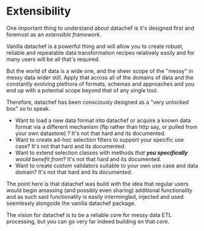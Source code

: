 # Extensibility

One important thing to understand about datachef is it's designed first and foremost as an _extensible framework_.

Vanilla datachef is a powerful thing and will allow you to create robust, reliable and repeatable data transformation recipes relatively easily and for many users will be all that's required.

But the world of data is a wide one, and the sheer scope of the "messy" in messy data wider still. Apply that across all of the domains of data and the constantly evolving plethora of formats, schemas and approaches and you end up with a potential scope beyond that of any single tool.

Therefore, datachef has been consciously designed as a "very unlocked box" so to speak.

- Want to load a new data format into datachef or acquire a known data format via a different mechanism (ftp rather than http say, or pulled from your own datastore) ? It's not that hard and its documented.
- Want to create ad-hoc selection filters to support your specific use case? It's not that hard and its documented.
- Want to extend selection classes with methods _that **you specifically** would benefit from_? It's not that hard and its documented.
- Want to create custom validators suitable to your own use case and data domain? It's not that hard and its documented.

The point here is that datachef was build with the idea that regular users would begin amassing (and possibly even sharing) additional functionality and as such said functionality is easily intermingled, injected and used seemlessly alongside the vanilla datachef package. 

The vision for datachef is to be a reliable core for messy data ETL processing, but you can go very far indeed building on that core.